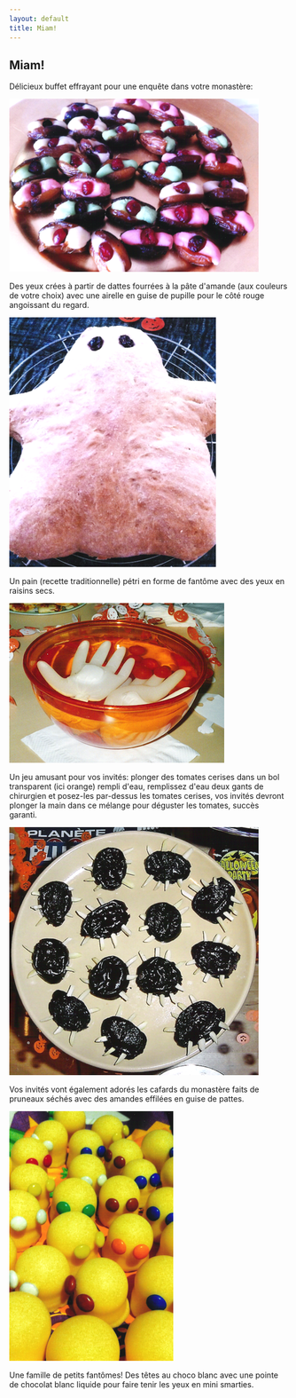 ```yaml
---
layout: default
title: Miam!
---
```


## Miam!

Délicieux buffet effrayant pour une enquête dans votre monastère:

![yeux](/assets/images/pages/yeux3.png)

Des yeux crées à partir de dattes fourrées à la pâte d'amande (aux couleurs de votre choix) avec une airelle en guise de pupille pour le côté rouge angoissant du regard.

![fantome](/assets/images/pages/grosfantome.png)

Un pain (recette traditionnelle) pétri en forme de fantôme avec des yeux en raisins secs.

![gants](/assets/images/pages/gants.png)

Un jeu amusant pour vos invités: plonger des tomates cerises dans un bol transparent (ici orange) rempli d'eau, remplissez d'eau deux gants de chirurgien et posez-les par-dessus les tomates cerises, vos invités devront plonger la main dans ce mélange pour déguster les tomates, succès garanti.

![cafards](/assets/images/pages/cafards.png)

Vos invités vont également adorés les cafards du monastère faits de pruneaux séchés avec des amandes effilées en guise de pattes.

![fantomes](/assets/images/pages/fantomessmarties.png)

Une famille de petits fantômes! Des têtes au choco blanc avec une pointe de chocolat blanc liquide pour faire tenir les yeux en mini smarties.